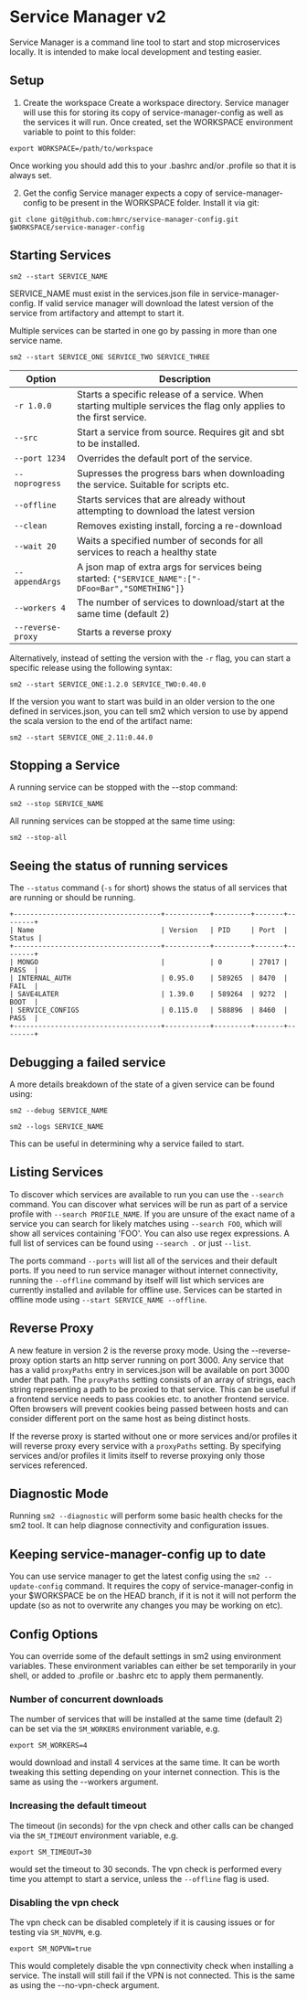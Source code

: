 # Service Manager v2

Service Manager is a command line tool to start and stop microservices locally.
It is intended to make local development and testing easier.

## Setup

1. Create the workspace
Create a workspace directory. Service manager will use this for storing its copy of service-manager-config as well as the services it will run.
Once created, set the WORKSPACE environment variable to point to this folder:
```
export WORKSPACE=/path/to/workspace
```
Once working you should add this to your .bashrc and/or .profile so that it is always set.

2. Get the config
Service manager expects a copy of service-manager-config to be present in the WORKSPACE folder.
Install it via git:
```
git clone git@github.com:hmrc/service-manager-config.git $WORKSPACE/service-manager-config
```

## Starting Services

```
sm2 --start SERVICE_NAME
```

SERVICE_NAME must exist in the services.json file in service-manager-config. If valid service manager will download
the latest version of the service from artifactory and attempt to start it.

Multiple services can be started in one go by passing in more than one service name.
```
sm2 --start SERVICE_ONE SERVICE_TWO SERVICE_THREE
```

| Option            | Description                                                                                                          |
|-------------------|----------------------------------------------------------------------------------------------------------------------|
| `-r 1.0.0`        | Starts a specific release of a service. When starting multiple services the flag only applies to the first service.  |
| `--src`           | Start a service from source. Requires git and sbt to be installed.                                                   |
| `--port 1234`     | Overrides the default port of the service.                                                                           |
| `--noprogress`    | Supresses the progress bars when downloading the service. Suitable for scripts etc.                                  |
| `--offline`       | Starts services that are already without attempting to download the latest version                                   |
| `--clean`         | Removes existing install, forcing a re-download                                                                      |
| `--wait 20`       | Waits a specified number of seconds for all services to reach a healthy state                                        |
| `--appendArgs`    | A json map of extra args for services being started: `{"SERVICE_NAME":["-DFoo=Bar","SOMETHING"]}`                    |
| `--workers 4`     | The number of services to download/start at the same time (default 2)                                                |
| `--reverse-proxy` | Starts a reverse proxy                                                                                               |


Alternatively, instead of setting the version with the `-r` flag, you can start a specific release using the following syntax:
```
sm2 --start SERVICE_ONE:1.2.0 SERVICE_TWO:0.40.0
```

If the version you want to start was build in an older version to the one defined in services.json, you can tell sm2 which version to use by append the scala version to the end of the artifact name:

```
sm2 --start SERVICE_ONE_2.11:0.44.0
```

## Stopping a Service

A running service can be stopped with the --stop command:

```
sm2 --stop SERVICE_NAME
```

All running services can be stopped at the same time using:
```
sm2 --stop-all
```

## Seeing the status of running services

The `--status` command (`-s` for short) shows the status of all services that are running or should be running.

```
+------------------------------------+-----------+---------+-------+--------+
| Name                               | Version   | PID     | Port  | Status |
+------------------------------------+-----------+---------+-------+--------+
| MONGO                              |           | 0       | 27017 |  PASS  |
| INTERNAL_AUTH                      | 0.95.0    | 589265  | 8470  |  FAIL  |
| SAVE4LATER                         | 1.39.0    | 589264  | 9272  |  BOOT  |
| SERVICE_CONFIGS                    | 0.115.0   | 588896  | 8460  |  PASS  |
+------------------------------------+-----------+---------+-------+--------+
```

## Debugging a failed service
A more details breakdown of the state of a given service can be found using:
```
sm2 --debug SERVICE_NAME

sm2 --logs SERVICE_NAME
```
This can be useful in determining why a service failed to start.

## Listing Services
To discover which services are available to run you can use the `--search` command.
You can discover what services will be run as part of a service profile with `--search PROFILE_NAME`.
If you are unsure of the exact name of a service you can search for likely matches using `--search FOO`, which will show all services containing 'FOO'. You can also use regex expressions.
A full list of services can be found using `--search .` or just `--list`.

The ports command `--ports` will list all of the services and their default ports.
If you need to run service manager without internet connectivity, running the `--offline` command by itself will list which services are currently installed and avilable for offline use.
Services can be started in offline mode using `--start SERVICE_NAME --offline`.

## Reverse Proxy
A new feature in version 2 is the reverse proxy mode. Using the --reverse-proxy option starts an http server running on port 3000.
Any service that has a valid `proxyPaths` entry in services.json will be available on port 3000 under that path. 
The `proxyPaths` setting consists of an array of strings, each string representing a path to be proxied to that service.
This can be useful if a frontend service needs to pass cookies etc. to another frontend service.
Often browsers will prevent cookies being passed between hosts and can consider different port on the same host as being distinct hosts.

If the reverse proxy is started without one or more services and/or profiles it will reverse proxy every service with a `proxyPaths` setting.
By specifying services and/or profiles it limits itself to reverse proxying only those services referenced.

## Diagnostic Mode
Running `sm2 --diagnostic` will perform some basic health checks for the sm2 tool. It can help diagnose connectivity and configuration issues.

## Keeping service-manager-config up to date
You can use service manager to get the latest config using the `sm2 --update-config` command. It requires the copy of service-manager-config in your $WORKSPACE be on the HEAD branch, if it is not it will not perform the update (so as not to overwrite any changes you may be working on etc).

## Config Options
You can override some of the default settings in sm2 using environment variables.
These environment variables can either be set temporarily in your shell, or added to .profile or .bashrc etc to apply them permanently.

### Number of concurrent downloads
The number of services that will be installed at the same time (default 2) can be set via the `SM_WORKERS` environment variable, e.g.

```
export SM_WORKERS=4
```

would download and install 4 services at the same time. It can be worth tweaking this setting depending on your internet connection.
This is the same as using the --workers argument.

### Increasing the default timeout
The timeout (in seconds) for the vpn check and other calls can be changed via the `SM_TIMEOUT` environment variable, e.g.

```
export SM_TIMEOUT=30
```

would set the timeout to 30 seconds. The vpn check is performed every time you attempt to start a service, unless the `--offline` flag is used.

### Disabling the vpn check
The vpn check can be disabled completely if it is causing issues or for testing via `SM_NOVPN`, e.g.

```
export SM_NOPVN=true
```

This would completely disable the vpn connectivity check when installing a service. The install will still fail if the VPN is not connected.
This is the same as using the --no-vpn-check argument.

